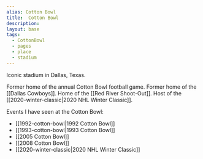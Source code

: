```yaml
---
alias: Cotton Bowl
title:  Cotton Bowl
description:
layout: base
tags:
  - CottonBowl
  - pages
  - place
  - stadium
---
```


Iconic stadium in Dallas, Texas.

Former home of the annual Cotton Bowl football game. Former home of the [[Dallas Cowboys]]. Home of the [[Red River Shoot-Out]].  Host of the [[2020-winter-classic|2020 NHL Winter Classic]].

Events I have seen at the Cotton Bowl:
- [[1992-cotton-bowl|1992 Cotton Bowl]]
- [[1993-cotton-bowl|1993 Cotton Bowl]]
- [[2005 Cotton Bowl]]
- [[2008 Cotton Bowl]]
- [[2020-winter-classic|2020 NHL Winter Classic]]
